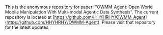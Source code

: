This is the anonymous repository for paper: "OWMM-Agent: Open World Mobile Manipulation With Multi-modal Agentic Data Synthesis".
The current repository is located at [https://github.com/HHYHRHY/OWMM-Agent](https://github.com/HHYHRHY/OWMM-Agent).
Please visit that repository for the latest updates.
